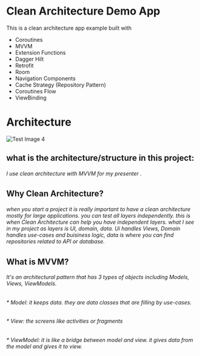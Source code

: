 # Clean Architecture Demo App
This is a clean architecture app example built with

- Coroutines
- MVVM
- Extension Functions
- Dagger Hilt
- Retrofit
- Room
- Navigation Components
- Cache Strategy (Repository Pattern)
- Coroutines Flow
- ViewBinding

# Architecture

![Test Image 4](https://developer.android.com/topic/libraries/architecture/images/final-architecture.png)


## what is the architecture/structure in this project:
###### I use clean architecture with MVVM for my presenter .

## Why Clean Architecture?
###### when you start a project it is really important to have a clean architecture mostly for large applications. you can test all layers independently. this is when Clean Architecture can help you have independent layers. what I see in my project as layers is UI, domain, data. Ui handles Views, Domain handles use-cases and buisiness logic, data is where you can find repositories related to API or database.

## What is MVVM?
###### It's an architectural pattern that has 3 types of objects including Models, Views, ViewModels.
###### * Model: it keeps data. they are data classes that are filling by use-cases.
###### * View: the screens like activities or fragments
###### * ViewModel: it is like a bridge between model and view. it gives data from the model and gives it to view.
